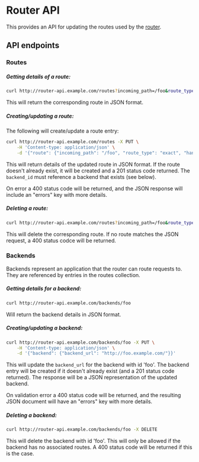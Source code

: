 Router API
==========

This provides an API for updating the routes used by the [router](https://github.com/alphagov/router/).


API endpoints
-------------

### Routes

##### Getting details of a route:

``` sh
curl http://router-api.example.com/routes?incoming_path=/foo&route_type=exact
```

This will return the corresponding route in JSON format.

##### Creating/updating a route:

The following will create/update a route entry:

``` sh
curl http://router-api.example.com/routes -X PUT \
    -H 'Content-type: application/json' \
    -d '{"route": {"incoming_path": "/foo", "route_type": "exact", "handler": "backend", "backend_id": "foo"}}'
```

This will return details of the updated route in JSON format.  If the route doesn't already exist, it will be created and a 201 status code returned.  The `backend_id` must reference a backend that exists (see below).

On error a 400 status code will be returned, and the JSON response will include an "errors" key with more details.

##### Deleting a route:

``` sh
curl http://router-api.example.com/routes?incoming_path=/foo&route_type=exact -X DELETE
```

This will delete the corresponding route.  If no route matches the JSON request, a 400 status codce will be returned.

### Backends

Backends represent an application that the router can route requests to.  They are referenced by entries in the routes collection.

##### Getting details for a backend:

``` sh
curl http://router-api.example.com/backends/foo
```

Will return the backend details in JSON format.

##### Creating/updating a backend:

``` sh
curl http://router-api.example.com/backends/foo -X PUT \
    -H 'Content-type: application/json' \
    -d '{"backend": {"backend_url": "http://foo.example.com/"}}'
```

This will update the `backend_url` for the backend with id 'foo'.  The backend entry will be created if it doesn't already exist (and a 201 status code returned).  The response will be a JSON representation of the updated backend.

On validation error a 400 status code will be returned, and the resulting JSON document will have an "errors" key with more details.

##### Deleting a backend:

``` sh
curl http://router-api.example.com/backends/foo -X DELETE
```

This will delete the backend with id 'foo'.  This will only be allowed if the backend has no associated routes.  A 400 status code will be returned if this is the case.
